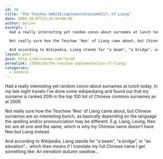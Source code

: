 ```yaml
---
id: 38
title: 'The Teochew &#8216;implementation&#8217; of Liang'
date: 2009-10-07T23:29:54+00:00
author: deline
excerpt: |
  Had a really interesting yet random convo about surnames at lunch today. In my late night travels I've done some wikipediaing and found out that my surname is ranked 20th in the top 100 list of Chinese common surnames as at 2006.

  Not really sure how the Teochew 'Neo' of Liang came about, but Chinese surnames are an interesting bunch, as basically depending on the language the spelling and/or pronounciation may be different. E.g. Liang, Leung, Neo etc are all one and the same, which is why my Chinese name doesn't have Neo but Liang instead.

  And according to Wikipedia, Liang stands for "a beam", "a bridge", or "an elevation"... which then means if I translate my full Chinese name I get something like: <i>An elevation autumn swallow...</i>
layout: post
guid: http://delineneo.com/?p=38
permalink: /2009/10/the-teochew-implementation-of-liang/
categories:
  - General
---
```

Had a really interesting yet random convo about surnames at lunch today. In my late night travels I&#8217;ve done some wikipediaing and found out that my surname is ranked 20th in the top 100 list of Chinese common surnames as at 2006.

Not really sure how the Teochew &#8216;Neo&#8217; of Liang came about, but Chinese surnames are an interesting bunch, as basically depending on the language the spelling and/or pronounciation may be different. E.g. Liang, Leung, Neo etc are all one and the same, which is why my Chinese name doesn&#8217;t have Neo but Liang instead.

And according to Wikipedia, Liang stands for &#8220;a beam&#8221;, &#8220;a bridge&#8221;, or &#8220;an elevation&#8221;&#8230; which then means if I translate my full Chinese name I get something like: _An elevation autumn swallow&#8230;_
